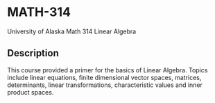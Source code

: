 # MATH-314
University of Alaska Math 314 Linear Algebra

## Description
This course provided a primer for the basics of Linear Algebra. Topics include linear equations, finite dimensional vector spaces, matrices, determinants, linear transformations, characteristic values and inner product spaces.
